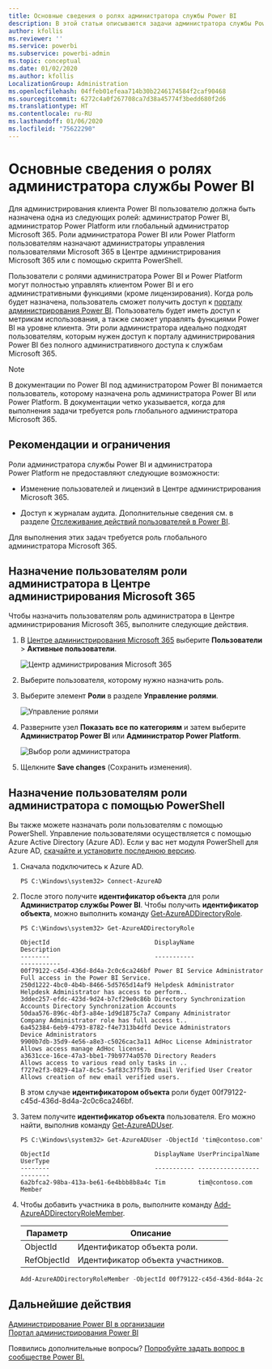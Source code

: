 ```yaml
---
title: Основные сведения о ролях администратора службы Power BI
description: В этой статьи описываются задачи администратора службы Power BI, а также роли, в которых предоставляются необходимые права администратора.
author: kfollis
ms.reviewer: ''
ms.service: powerbi
ms.subservice: powerbi-admin
ms.topic: conceptual
ms.date: 01/02/2020
ms.author: kfollis
LocalizationGroup: Administration
ms.openlocfilehash: 04ffeb01efeaa714b30b2246174584f2caf90468
ms.sourcegitcommit: 6272c4a0f267708ca7d38a45774f3bedd680f2d6
ms.translationtype: HT
ms.contentlocale: ru-RU
ms.lasthandoff: 01/06/2020
ms.locfileid: "75622290"
---
```

# <a name="understanding-power-bi-service-administrator-roles"></a>Основные сведения о ролях администратора службы Power BI

Для администрирования клиента Power BI пользователю должна быть назначена одна из следующих ролей: администратор Power BI, администратор Power Platform или глобальный администратор Microsoft 365. Роли администратора Power BI или Power Platform пользователям назначают администраторы управления пользователями Microsoft 365 в Центре администрирования Microsoft 365 или с помощью скрипта PowerShell.

Пользователи с ролями администратора Power BI и Power Platform могут полностью управлять клиентом Power BI и его административными функциями (кроме лицензирования). Когда роль будет назначена, пользователь сможет получить доступ к [порталу администрирования Power BI](service-admin-portal.md). Пользователь будет иметь доступ к метрикам использования, а также сможет управлять функциями Power BI на уровне клиента. Эти роли администратора идеально подходят пользователям, которым нужен доступ к порталу администрирования Power BI без полного административного доступа к службам Microsoft 365.

> [!NOTE]
> В документации по Power BI под администратором Power BI понимается пользователь, которому назначена роль администратора Power BI или Power Platform. В документации четко указывается, когда для выполнения задачи требуется роль глобального администратора Microsoft 365.

## <a name="limitations-and-considerations"></a>Рекомендации и ограничения

Роли администратора службы Power BI и администратора Power Platform не предоставляют следующие возможности:

* Изменение пользователей и лицензий в Центре администрирования Microsoft 365.

* Доступ к журналам аудита. Дополнительные сведения см. в разделе [Отслеживание действий пользователей в Power BI](service-admin-auditing.md).

Для выполнения этих задач требуется роль глобального администратора Microsoft 365.

## <a name="assign-users-to-an-admin-role-in-the-microsoft-365-admin-center"></a>Назначение пользователям роли администратора в Центре администрирования Microsoft 365

Чтобы назначить пользователям роль администратора в Центре администрирования Microsoft 365, выполните следующие действия.

1. В [Центре администрирования Microsoft 365](https://portal.office.com/adminportal/home#/homepage) выберите **Пользователи** > **Активные пользователи**.

    ![Центр администрирования Microsoft 365](media/service-admin-role/powerbi-admin-users.png)

1. Выберите пользователя, которому нужно назначить роль.

1. Выберите элемент **Роли** в разделе **Управление ролями**.

    ![Управление ролями](media/service-admin-role/powerbi-admin-edit-roles.png)

1. Разверните узел **Показать все по категориям** и затем выберите **Администратор Power BI** или **Администратор Power Platform**.

    ![Выбор роли администратора](media/service-admin-role/powerbi-admin-role.png)

1. Щелкните **Save changes** (Сохранить изменения).

## <a name="assign-users-to-the-admin-role-with-powershell"></a>Назначение пользователям роли администратора с помощью PowerShell

Вы также можете назначать роли пользователям с помощью PowerShell. Управление пользователями осуществляется с помощью Azure Active Directory (Azure AD). Если у вас нет модуля PowerShell для Azure AD, [скачайте и установите последнюю версию](https://www.powershellgallery.com/packages/AzureAD/).

1. Сначала подключитесь к Azure AD.
   ```
   PS C:\Windows\system32> Connect-AzureAD
   ```

1. После этого получите **идентификатор объекта** для роли **Администратор службы Power BI**. Чтобы получить **идентификатор объекта**, можно выполнить команду [Get-AzureADDirectoryRole](/powershell/module/azuread/get-azureaddirectoryrole).

    ```
    PS C:\Windows\system32> Get-AzureADDirectoryRole

    ObjectId                             DisplayName                        Description
    --------                             -----------                        -----------
    00f79122-c45d-436d-8d4a-2c0c6ca246bf Power BI Service Administrator     Full access in the Power BI Service.
    250d1222-4bc0-4b4b-8466-5d5765d14af9 Helpdesk Administrator             Helpdesk Administrator has access to perform..
    3ddec257-efdc-423d-9d24-b7cf29e0c86b Directory Synchronization Accounts Directory Synchronization Accounts
    50daa576-896c-4bf3-a84e-1d9d1875c7a7 Company Administrator              Company Administrator role has full access t..
    6a452384-6eb9-4793-8782-f4e7313b4dfd Device Administrators              Device Administrators
    9900b7db-35d9-4e56-a8e3-c5026cac3a11 AdHoc License Administrator        Allows access manage AdHoc license.
    a3631cce-16ce-47a3-bbe1-79b9774a0570 Directory Readers                  Allows access to various read only tasks in ..
    f727e2f3-0829-41a7-8c5c-5af83c37f57b Email Verified User Creator        Allows creation of new email verified users.
    ```

    В этом случае **идентификатором объекта** роли будет 00f79122-c45d-436d-8d4a-2c0c6ca246bf.

1. Затем получите **идентификатор объекта** пользователя. Его можно найти, выполнив команду [Get-AzureADUser](/powershell/module/azuread/get-azureaduser).

    ```
    PS C:\Windows\system32> Get-AzureADUser -ObjectId 'tim@contoso.com'

    ObjectId                             DisplayName UserPrincipalName      UserType
    --------                             ----------- -----------------      --------
    6a2bfca2-98ba-413a-be61-6e4bbb8b8a4c Tim         tim@contoso.com        Member
    ```

1. Чтобы добавить участника в роль, выполните команду [Add-AzureADDirectoryRoleMember](/powershell/module/azuread/add-azureaddirectoryrolemember).

    | Параметр | Описание |
    | --- | --- |
    | ObjectId |Идентификатор объекта роли. |
    | RefObjectId |Идентификатор объекта участников. |

    ```powershell
    Add-AzureADDirectoryRoleMember -ObjectId 00f79122-c45d-436d-8d4a-2c0c6ca246bf -RefObjectId 6a2bfca2-98ba-413a-be61-6e4bbb8b8a4c
    ```

## <a name="next-steps"></a>Дальнейшие действия

[Администрирование Power BI в организации](service-admin-administering-power-bi-in-your-organization.md)  
[Портал администрирования Power BI](service-admin-portal.md)  

Появились дополнительные вопросы? [Попробуйте задать вопрос в сообществе Power BI.](https://community.powerbi.com/)